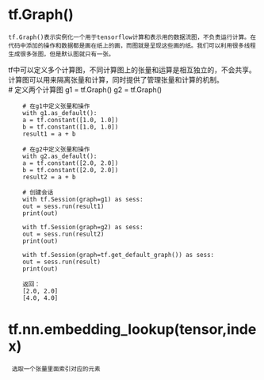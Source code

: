 # tf.Graph()
    tf.Graph()表示实例化一个用于tensorflow计算和表示用的数据流图，不负责运行计算。在代码中添加的操作和数据都是画在纸上的画，而图就是呈现这些画的纸。我们可以利用很多线程生成很多张图，但是默认图就只有一张。
   tf中可以定义多个计算图，不同计算图上的张量和运算是相互独立的，不会共享。计算图可以用来隔离张量和计算，同时提供了管理张量和计算的机制。  
        # 定义两个计算图
        g1 = tf.Graph()
        g2 = tf.Graph()

        # 在g1中定义张量和操作
        with g1.as_default():
        a = tf.constant([1.0, 1.0])
        b = tf.constant([1.0, 1.0])
        result1 = a + b

        # 在g2中定义张量和操作
        with g2.as_default():
        a = tf.constant([2.0, 2.0])
        b = tf.constant([2.0, 2.0])
        result2 = a + b

        # 创建会话
        with tf.Session(graph=g1) as sess:
        out = sess.run(result1)
        print(out)

        with tf.Session(graph=g2) as sess:
        out = sess.run(result2)
        print(out)

        with tf.Session(graph=tf.get_default_graph()) as sess:
        out = sess.run(result)
        print(out)

        返回：
        [2.0, 2.0]
        [4.0, 4.0]
# tf.nn.embedding_lookup(tensor,index)
     选取一个张量里面索引对应的元素